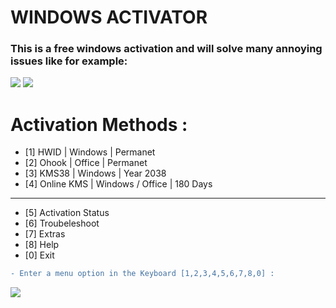 # WINDOWS ACTIVATOR
### This is a free windows activation and will solve many annoying issues like for example:

<img src="https://cdn.discordapp.com/attachments/1053275309304188968/1173890375065284629/Screenshot_2023-11-13_234104.png?ex=6565999b&is=6553249b&hm=b1e91843cb4abd0fc353650ac88a12492deabe45c5ab2f2af1ca170476ff42a9&.png">
<img src="https://cdn.discordapp.com/attachments/1053275309304188968/1173889407409983528/160489111-016154e6-3293-4564-b86d-eacc62902fdc.png?ex=656598b4&is=655323b4&hm=f36558424204a048c09cd05a8a207b0e45e976f64ae7fc65c4fee4d6691446fc&.png">

# Activation Methods :
* [1] HWID          |   Windows             |   Permanet
* [2] Ohook         |   Office              |   Permanet
* [3] KMS38         |   Windows             |   Year 2038
* [4] Online KMS    |   Windows / Office    |   180 Days
------------------------------------------------------------
* [5] Activation Status
* [6] Troubeleshoot
* [7] Extras
* [8] Help
* [0] Exit

```diff
- Enter a menu option in the Keyboard [1,2,3,4,5,6,7,8,0] :
```
<img src="https://cdn.discordapp.com/attachments/1053275309304188968/1173889088923897946/Screenshot_2023-11-13_233552.png?ex=65659868&is=65532368&hm=6af142ab7b3fba4cf3c8256e5cc6a2bb420fecec39ea7ab8a6b23204ed49ac05&.png">
